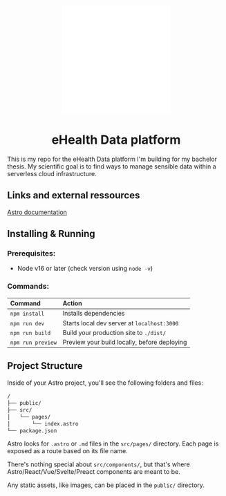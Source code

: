 <p align="center">
<img src="./public/elefant.png" style="width: 50%;">
</p>

<h1 align="center">eHealth Data platform</h1>

This is my repo for the eHealth Data platform I'm building for my bachelor thesis.
My scientific goal is to find ways to manage sensible data within a serverless cloud infrastructure.

## Links and external ressources

[Astro documentation](https://github.com/withastro/astro)

## Installing & Running

### Prerequisites:

- Node v16 or later (check version using `node -v`)

### Commands:

| Command           | Action                                       |
| :---------------- | :------------------------------------------- |
| `npm install`     | Installs dependencies                        |
| `npm run dev`     | Starts local dev server at `localhost:3000`  |
| `npm run build`   | Build your production site to `./dist/`      |
| `npm run preview` | Preview your build locally, before deploying |

## Project Structure

Inside of your Astro project, you'll see the following folders and files:

```
/
├── public/
├── src/
│   └── pages/
│       └── index.astro
└── package.json
```

Astro looks for `.astro` or `.md` files in the `src/pages/` directory. Each page is exposed as a route based on its file name.

There's nothing special about `src/components/`, but that's where Astro/React/Vue/Svelte/Preact components are meant to be.

Any static assets, like images, can be placed in the `public/` directory.
